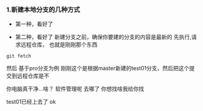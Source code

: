 ### 1.新建本地分支的几种方式

+ 第一种，看好了

+ 第二种，看好了
新建分支之前，确保你要建的分支的内容是最新的
先执行,请求远程仓库， 也就是刚刚那个东西
```
git fetch
```
然后 基于pro分支为例
刚刚这个是根据master新建的test01分支，然后把这个提交到远程仓库是不

你电脑真干净...啥？
软件管理呢  去哪了  你想找啥我给你找
 

 test01已经上去了 ok